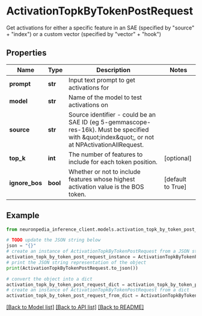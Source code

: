 # ActivationTopkByTokenPostRequest

Get activations for either a specific feature in an SAE (specified by \"source\" + \"index\") or a custom vector (specified by \"vector\" + \"hook\")

## Properties

Name | Type | Description | Notes
------------ | ------------- | ------------- | -------------
**prompt** | **str** | Input text prompt to get activations for | 
**model** | **str** | Name of the model to test activations on | 
**source** | **str** | Source identifier - could be an SAE ID (eg 5-gemmascope-res-16k). Must be specified with \&quot;index\&quot;, or not at NPActivationAllRequest. | 
**top_k** | **int** | The number of features to include for each token position. | [optional] 
**ignore_bos** | **bool** | Whether or not to include features whose highest activation value is the BOS token. | [default to True]

## Example

```python
from neuronpedia_inference_client.models.activation_topk_by_token_post_request import ActivationTopkByTokenPostRequest

# TODO update the JSON string below
json = "{}"
# create an instance of ActivationTopkByTokenPostRequest from a JSON string
activation_topk_by_token_post_request_instance = ActivationTopkByTokenPostRequest.from_json(json)
# print the JSON string representation of the object
print(ActivationTopkByTokenPostRequest.to_json())

# convert the object into a dict
activation_topk_by_token_post_request_dict = activation_topk_by_token_post_request_instance.to_dict()
# create an instance of ActivationTopkByTokenPostRequest from a dict
activation_topk_by_token_post_request_from_dict = ActivationTopkByTokenPostRequest.from_dict(activation_topk_by_token_post_request_dict)
```
[[Back to Model list]](../README.md#documentation-for-models) [[Back to API list]](../README.md#documentation-for-api-endpoints) [[Back to README]](../README.md)


